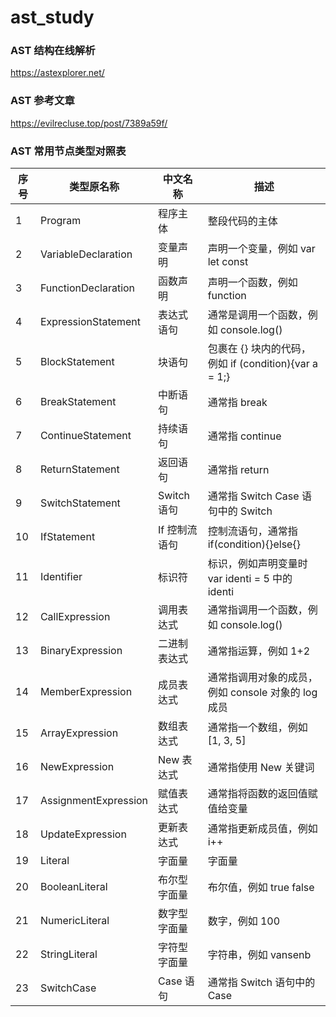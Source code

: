# ast_study

### AST 结构在线解析
https://astexplorer.net/

### AST 参考文章
https://evilrecluse.top/post/7389a59f/

### AST 常用节点类型对照表

| 序号 | 类型原名称           | 中文名称      | 描述                                                  |
| ---- | -------------------- | ------------- | ----------------------------------------------------- |
| 1    | Program              | 程序主体      | 整段代码的主体                                        |
| 2    | VariableDeclaration  | 变量声明      | 声明一个变量，例如 var let const                      |
| 3    | FunctionDeclaration  | 函数声明      | 声明一个函数，例如 function                           |
| 4    | ExpressionStatement  | 表达式语句    | 通常是调用一个函数，例如 console.log()                |
| 5    | BlockStatement       | 块语句        | 包裹在 {} 块内的代码，例如 if (condition){var a = 1;} |
| 6    | BreakStatement       | 中断语句      | 通常指 break                                          |
| 7    | ContinueStatement    | 持续语句      | 通常指 continue                                       |
| 8    | ReturnStatement      | 返回语句      | 通常指 return                                         |
| 9    | SwitchStatement      | Switch 语句   | 通常指 Switch Case 语句中的 Switch                    |
| 10   | IfStatement          | If 控制流语句 | 控制流语句，通常指 if(condition){}else{}              |
| 11   | Identifier           | 标识符        | 标识，例如声明变量时 var identi = 5 中的 identi       |
| 12   | CallExpression       | 调用表达式    | 通常指调用一个函数，例如 console.log()                |
| 13   | BinaryExpression     | 二进制表达式  | 通常指运算，例如 1+2                                  |
| 14   | MemberExpression     | 成员表达式    | 通常指调用对象的成员，例如 console 对象的 log 成员    |
| 15   | ArrayExpression      | 数组表达式    | 通常指一个数组，例如 [1, 3, 5]                        |
| 16   | NewExpression        | New 表达式    | 通常指使用 New 关键词                                 |
| 17   | AssignmentExpression | 赋值表达式    | 通常指将函数的返回值赋值给变量                        |
| 18   | UpdateExpression     | 更新表达式    | 通常指更新成员值，例如 i++                            |
| 19   | Literal              | 字面量        | 字面量                                |
| 20   | BooleanLiteral       | 布尔型字面量  | 布尔值，例如 true false                               |
| 21   | NumericLiteral       | 数字型字面量  | 数字，例如 100                                        |
| 22   | StringLiteral        | 字符型字面量  | 字符串，例如 vansenb                                  |
| 23   | SwitchCase           | Case 语句     | 通常指 Switch 语句中的 Case                           |
